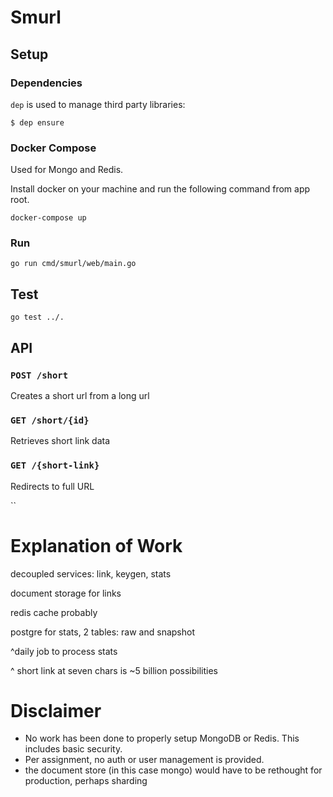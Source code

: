 # Smurl

## Setup

### Dependencies

`dep` is used to manage third party libraries:

`$ dep ensure`


### Docker Compose
Used for Mongo and Redis.

Install docker on your machine and run the following command from app root.

`docker-compose up`

### Run
`go run cmd/smurl/web/main.go`

## Test
`go test ../.`



## API

### `POST /short`
Creates a short url from a long url 

### `GET /short/{id}`
Retrieves short link data

### `GET /{short-link}`
Redirects to full URL

``

# Explanation of Work
decoupled services: link, keygen, stats

document storage for links

redis cache probably

postgre for stats, 2 tables: raw and snapshot

^daily job to process stats

^ short link at seven chars is ~5 billion possibilities

# Disclaimer

* No work has been done to properly setup MongoDB or Redis. This includes basic security.
* Per assignment, no auth or user management is provided.
* the document store (in this case mongo) would have to be rethought for production, perhaps sharding
